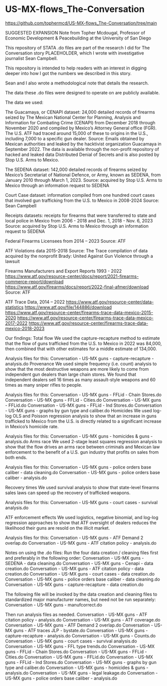 # US-MX-flows_The-Conversation

https://github.com/tophermcd/US-MX-flows_The-Conversation/tree/main

SUGGESTED EXPANSION
Note from Topher Mcdougal, Professor of Economic Development & Peacebuilding at the University of San Diego

This repository of STATA .do files are part of the research I did for The Conversation story PLACEHOLDER, which I wrote with investigative journalist Sean Campbell. 

This repository is intended to help readers with an interest in digging deeper into how I got the numbers we described in this story.  

Sean and I also wrote a methodological note that details the research.

The data these .do files were designed to operate on are publicly available. 

The data we used:

The Guacamaya, or CENAPI dataset: 24,000 detailed records of firearms seized by The Mexican National Center for Planning, Analysis and Information for Combating Crime
(CENAPI) from December 2018 through November 2020 and compiled by Mexico’s Attorney General office (FGR). The U.S. ATF had traced around 15,000 of these to origins in the U.S., including 7,000 to a specific gun dealer.
Source: Emails obtained by Mexican authorities and leaked by the hacktivist organization Guacamaya in September 2022. The data is available through the non-profit repository of hacked and leaked data Distributed Denial of Secrets and is also posted by Stop U.S. Arms to Mexico.


The SEDENA dataset: 142,000 detailed records of firearms seized by Mexico’s Secretariat of National Defence, or Army, known as SEDENA, from January 2010 through  March 1, 2023. 
Source: acquired by Stop U.S. Arms to Mexico through an information request to SEDENA

Court Case dataset: information compiled from one hundred court cases that involved gun trafficking from the U.S. to Mexico in 2008-2024
Source: Sean Campbell 

Receipts datasets: receipts for firearms that were transferred to state and local police in Mexico from 2006 - 2018 and Dec. 1, 2018 - Nov. 6, 2023
Source: acquired by Stop U.S. Arms to Mexico through an information request to SEDENA

Federal Firearms Licensees from 2014 – 2023
Source: ATF

ATF Violations data 2015-2018
Source: The Trace compilation of data acquired by the nonprofit Brady: United Against Gun Violence through a lawsuit

Firearms Manufacturers and Export Reports 1993 - 2022
https://www.atf.gov/resource-center/docs/report/2021-firearms-commerce-report/download
https://www.atf.gov/firearms/docs/report/2022-final-afmer/download
Source: ATF

ATF Trace Data, 2014 – 2022
https://www.atf.gov/resource-center/data-statistics
https://www.atf.gov/file/144886/download
https://www.atf.gov/resource-center/firearms-trace-data-mexico-2015-2020
https://www.atf.gov/resource-center/firearms-trace-data-mexico-2017-2022
https://www.atf.gov/resource-center/firearms-trace-data-mexico-2018-2023

Our findings: 
Total flow
We used the capture-recapture method to estimate that the flow of guns trafficked from the U.S. to Mexico in 2022 was 84,000, then combined that with other estimates for a middle estimate of 134,000.

Analysis files for this:
Conversation - US-MX guns - capture-recapture - analysis.do
Provenance
We used simple frequency (i.e. count) analysis to show that the most destructive weapons are more likely to come from independent gun dealers than large chain stores. We found that independent dealers sell 16 times as many assault-style weapons and 60 times as many sniper rifles to people.

Analysis files for this: 
Conversation - US-MX guns - FFLid - Chain Stores.do
Conversation - US-MX guns - FFLid - Cities.do
Conversation - US-MX guns - FFLid.do
Conversation - US-MX guns - FFLid - Ind Stores.do
Conversation - US-MX guns - graphs by gun type and caliber.do
Homicides
We used log-log OLS and Poisson regression analysis to show that an increase in guns trafficked to Mexico from the U.S. is directly related to a significant increase in Mexico’s homicide rate. 

Analysis files for this: 
Conversation - US-MX guns - homicides & guns - analysis.do
Arms race
We used 2-stage least squares regression analysis to show that the flow drives an arms race between criminals and Mexican law enforcement to the benefit of a U.S. gun industry that profits on sales from both ends.

Analysis files for this: 
Conversation - US-MX guns - police orders base caliber - data cleaning.do
Conversation - US-MX guns - police orders base caliber - analysis.do

Recovery times
We used survival analysis to show that state-level firearms sales laws can speed up the recovery of trafficked weapons.

Analysis files for this:
Conversation - US-MX guns - court cases - survival analysis.do

ATF enforcement effects
We used logistics, negative binomial, and log-log regression approaches to show that ATF oversight of dealers reduces the likelihood their guns are resold on the illicit market.

Analysis files for this: 
Conversation - US-MX guns - ATF Demand 2 overlap.do
Conversation - US-MX guns - ATF citation policy - analysis.do


Notes on using the .do files:
Run the four data creation / cleaning files first and preferably in the following order:
Conversation - US-MX guns - SEDENA - data cleaning.do
Conversation - US-MX guns - Cenapi - data creation.do
Conversation - US-MX guns - ATF citation policy - data creation.do
Conversation - US-MX guns - court cases - data creation.do
Conversation - US-MX guns - police orders base caliber - data cleaning.do
Conversation - US-MX guns - capture-recapture - data creation.do

The following file will be invoked by the data creation and cleaning files to standardized major manufacturer names, but need not be run separately:
Conversation - US-MX guns - manufcorrect.do

Then run analysis files as needed.
Conversation - US-MX guns - ATF citation policy - analysis.do
Conversation - US-MX guns - ATF coverage.do
Conversation - US-MX guns - ATF Demand 2 overlap.do
Conversation - US-MX guns - ATF traces JLP - bystate.do
Conversation - US-MX guns - capture-recapture - analysis.do
Conversation - US-MX guns - Counts.do
Conversation - US-MX guns - court cases - survival analysis.do
Conversation - US-MX guns - FFL type trends.do
Conversation - US-MX guns - FFLid - Chain Stores.do
Conversation - US-MX guns - FFLid - Cities.do
Conversation - US-MX guns - FFLid.do
Conversation - US-MX guns - FFLid - Ind Stores.do
Conversation - US-MX guns - graphs by gun type and caliber.do
Conversation - US-MX guns - homicides & guns - analysis.do
Conversation - US-MX guns - legal leakage.do
Conversation - US-MX guns - police orders base caliber - analysis.do
